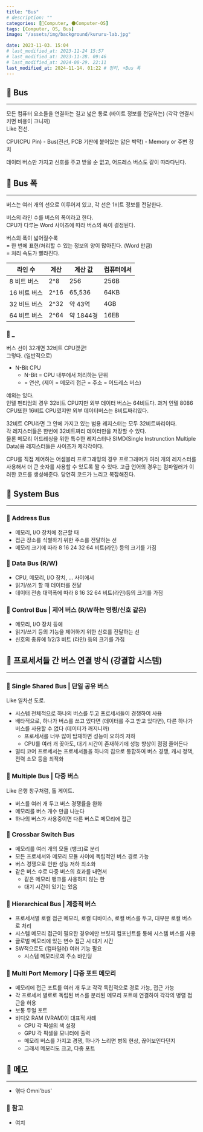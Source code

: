 ```yaml
---
title: "Bus"
# description: ""
categories: [💫Computer, 🌑Computer-OS]
tags: [Computer, OS, Bus]
image: "/assets/img/background/kururu-lab.jpg"

date: 2023-11-03. 15:04
# last_modified_at: 2023-11-24 15:57
# last_modified_at: 2023-11-28. 09:46
# last_modified_at: 2024-08-29. 22:11
last_modified_at: 2024-11-14. 01:22 # 정리, +Bus 폭
---
```


## 💫 Bus

---

모든 컴퓨터 요소들을 연결하는 길고 넓은 통로 (바이트 정보를 전달하는) (각각 연결시키면 비용이 크니까)  
Like 전선.  

CPU(CPU Pin) - Bus(전선, PCB 기판에 붙어있는 얇은 박막) - Memory or 주변 장치  

데이터 버스만 가지고 신호를 주고 받을 순 없고, 어드레스 버스도 같이 따라다닌다.  

## 💫 Bus 폭

---

버스는 여러 개의 선으로 이루어져 있고, 각 선은 1비트 정보를 전달한다.

버스의 라인 수를 버스의 폭이라고 한다.  
CPU가 다루는 Word 사이즈에 따라 버스의 폭이 결정된다.  

버스의 폭이 넓어질수록  
= 한 번에 표현/처리할 수 있는 정보의 양이 많아진다. (Word 만큼)  
= 처리 속도가 빨라진다.  

| 라인 수      | 계산 | 계산 값   | 컴퓨터에서 |
| ------------ | ---- | --------- | ---------- |
| 8 비트 버스  | 2^8  | 256       | 256B       |
| 16 비트 버스 | 2^16 | 65,536    | 64KB       |
| 32 비트 버스 | 2^32 | 약 43억   | 4GB        |
| 64 비트 버스 | 2^64 | 약 1844경 | 16EB       |

### 🫧 _

버스 선이 32개면 32비트 CPU겠군!  
그렇다. (일반적으로)  

- N-Bit CPU
  - N-Bit = CPU 내부에서 처리하는 단위
  - = 연산, (제어 = 메모리 접근 = 주소 = 어드레스 버스)

예외는 있다.  
인텔 펜티엄의 경우 32비트 CPU지만 외부 데이터 버스는 64비트다. 과거 인텔 8086 CPU또한 16비트 CPU였지만 외부 데이터버스는 8비트짜리였다.  

32비트 CPU라면 그 안에 가지고 있는 범용 레지스터는 모두 32비트짜리이다.  
각 레지스터들은 한번에 32비트짜리 데이터만을 저장할 수 있다.  
물론 메모리 어드레싱을 위한 특수한 레지스터나 SIMD(Single Instrunction Multiple Data)용 레지스터들은 사이즈가 제각각이다.  

CPU를 직접 제어하는 어셈블리 프로그래밍의 경우 프로그래머가 여러 개의 레지스터를 사용해서 더 큰 숫자를 사용할 수 있도록 짤 수 있다. 고급 언어의 경우는 컴파일러가 이러한 코드를 생성해준다. 당연히 코드가 느리고 복잡해진다.  

## 💫 System Bus

---

### 🫧 Address Bus

- 메모리, I/O 장치에 접근할 때
- 접근 장소를 식별하기 위한 주소를 전달하는 선
- 메모리 크기에 따라 8 16 24 32 64 비트(라인) 등의 크기를 가짐

### 🫧 Data Bus (R/W)

- CPU, 메모리, I/O 장치, ... 사이에서
- 읽기/쓰기 할 때 데이터를 전달
- 데이터 전송 대역폭에 따라 8 16 32 64 비트(라인)등의 크기를 가짐

### 🫧 Control Bus | 제어 버스 (R/W하는 명령/신호 같은)

- 메모리, I/O 장치 등에
- 읽기/쓰기 등의 기능을 제어하기 위한 신호를 전달하는 선
- 신호의 종류에 1/2/3 비트 (라인) 등의 크기를 가짐

## 💫 프로세서들 간 버스 연결 방식 (강결합 시스템)

---

### 🫧 Single Shared Bus | 단일 공유 버스

Like 일차선 도로.  

- 시스템 전체적으로 하나의 버스를 두고 프로세서들이 경쟁하여 사용
- 배타적으로, 하나가 버스를 쓰고 있다면 (데이터를 주고 받고 있다면), 다른 하나가 버스를 사용할 수 없다 (데이터가 깨지니까)
  - 프로세서를 너무 많이 탑재하면 성능이 오히려 저하
  - CPU를 여러 개 꽂아도, 대기 시간이 존재하기에 성능 향상이 점점 줄어든다
- 멀티 코어 프로세서는 프로세서들을 하나의 칩으로 통합하여 버스 경쟁, 캐시 정책, 전력 소모 등을 최적화

### 🫧 Multiple Bus | 다중 버스

Like 은행 창구처럼, 톨 게이트.  

- 버스를 여러 개 두고 버스 경쟁률을 완화
- 메모리를 버스 개수 만큼 나눈다
- 하나의 버스가 사용중이면 다른 버스로 메모리에 접근

### 🫧 Crossbar Switch Bus

- 메모리를 여러 개의 모듈 (뱅크)로 분리
- 모든 프로세서와 메모리 모듈 사이에 독립적인 버스 경로 가능
- 버스 경쟁으로 인한 성능 저하 최소화
- 같은 버스 수로 다중 버스의 효과를 내면서
  - 같은 메모리 뱅크를 사용하지 않는 한
  - 대기 시간이 있기는 있음

### 🫧 Hierarchical Bus | 계층적 버스

- 프로세서별 로컬 접근 메모리, 로컬 디바이스, 로컬 버스를 두고, 대부분 로컬 버스로 처리
- 시스템 메모리 접근이 필요한 경우에만 브릿지 컴포넌트를 통해 시스템 버스를 사용
- 글로벌 메모리에 있는 변수 접근 시 대기 시간
- SW적으로도 (컴파일러) 여러 기능 필요
  - 시스템 메모리로의 주소 바인딩

### 🫧 Multi Port Memory | 다중 포트 메모리

- 메모리에 접근 포트를 여러 개 두고 각각 독립적으로 경로 가능, 접근 가능
- 각 프로세서 별로로 독립된 버스를 분리된 메모리 포트에 연결하여 각각의 병렬 접근을 허용
- 보통 듀얼 포트
- 비디오 RAM (VRAM)이 대표적 사례
  - CPU 각 픽셀의 색 설정
  - GPU 각 픽셀을 모니터에 출력
  - 메모리 버스를 가지고 경쟁, 하나가 느리면 병목 현상, 끊어보인다던지
  - 그래서 메모리도 크고, 다중 포트

## 💫 메모

---

- 엮다 Omni'bus'

### 🫧 참고

- 여치
